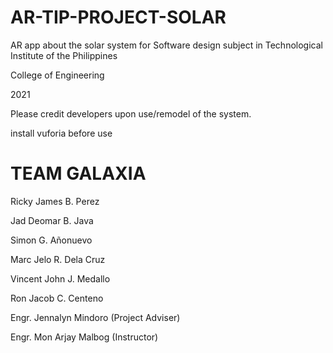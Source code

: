 # AR-TIP-PROJECT-SOLAR
AR app about the solar system for Software design subject in Technological Institute of the Philippines

College of Engineering

2021

Please credit developers upon use/remodel of the system.

install vuforia before use

# TEAM GALAXIA
Ricky James B. Perez

Jad Deomar B. Java

Simon G. Añonuevo

Marc Jelo R. Dela Cruz

Vincent John J. Medallo

Ron Jacob C. Centeno

Engr. Jennalyn Mindoro (Project Adviser)

Engr. Mon Arjay Malbog (Instructor)




